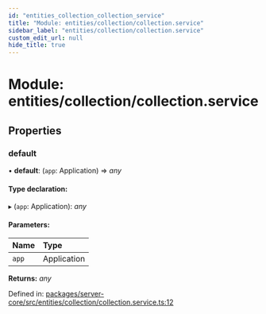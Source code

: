 ```yaml
---
id: "entities_collection_collection_service"
title: "Module: entities/collection/collection.service"
sidebar_label: "entities/collection/collection.service"
custom_edit_url: null
hide_title: true
---
```


# Module: entities/collection/collection.service

## Properties

### default

• **default**: (`app`: Application) => *any*

#### Type declaration:

▸ (`app`: Application): *any*

#### Parameters:

| Name | Type |
| :------ | :------ |
| `app` | Application |

**Returns:** *any*

Defined in: [packages/server-core/src/entities/collection/collection.service.ts:12](https://github.com/xr3ngine/xr3ngine/blob/7e8e151f1/packages/server-core/src/entities/collection/collection.service.ts#L12)
